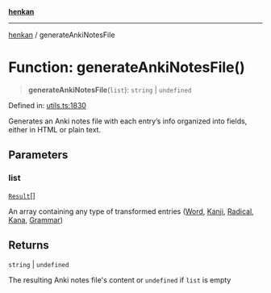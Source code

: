 [**henkan**](../README.md)

***

[henkan](../README.md) / generateAnkiNotesFile

# Function: generateAnkiNotesFile()

> **generateAnkiNotesFile**(`list`): `string` \| `undefined`

Defined in: [utils.ts:1830](https://github.com/Ronokof/Henkan/blob/52fe6d98746996eb6471b21af2a4100c9ce484cf/src/utils.ts#L1830)

Generates an Anki notes file with each entry’s info organized into fields, either in HTML or plain text.

## Parameters

### list

[`Result`](../type-aliases/Result.md)[]

An array containing any type of transformed entries ([Word](../interfaces/Word.md), [Kanji](../interfaces/Kanji.md), [Radical](../interfaces/Radical.md), [Kana](../interfaces/Kana.md), [Grammar](../interfaces/Grammar.md))

## Returns

`string` \| `undefined`

The resulting Anki notes file's content or `undefined` if `list` is empty
